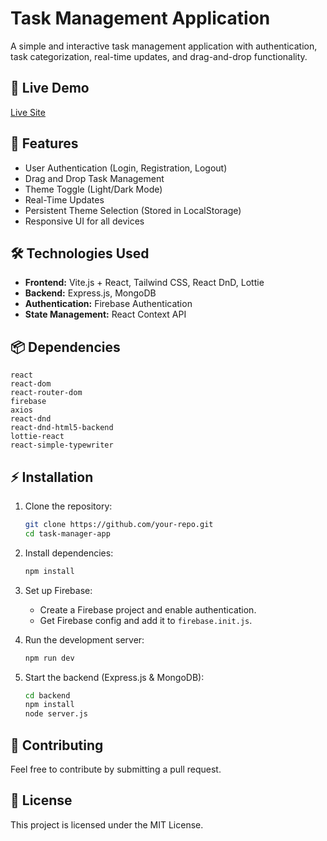 # Task Management Application

A simple and interactive task management application with authentication, task categorization, real-time updates, and drag-and-drop functionality.

## 🚀 Live Demo

[Live Site](https://task-manager-13e7e.web.app)

## 📌 Features

- User Authentication (Login, Registration, Logout)
- Drag and Drop Task Management
- Theme Toggle (Light/Dark Mode)
- Real-Time Updates
- Persistent Theme Selection (Stored in LocalStorage)
- Responsive UI for all devices

## 🛠 Technologies Used

- **Frontend:** Vite.js + React, Tailwind CSS, React DnD, Lottie
- **Backend:** Express.js, MongoDB
- **Authentication:** Firebase Authentication
- **State Management:** React Context API

## 📦 Dependencies

```
react
react-dom
react-router-dom
firebase
axios
react-dnd
react-dnd-html5-backend
lottie-react
react-simple-typewriter
```

## ⚡ Installation

1. Clone the repository:

   ```sh
   git clone https://github.com/your-repo.git
   cd task-manager-app
   ```

2. Install dependencies:

   ```sh
   npm install
   ```

3. Set up Firebase:

   - Create a Firebase project and enable authentication.
   - Get Firebase config and add it to `firebase.init.js`.

4. Run the development server:

   ```sh
   npm run dev
   ```

5. Start the backend (Express.js & MongoDB):
   ```sh
   cd backend
   npm install
   node server.js
   ```

## 🤝 Contributing

Feel free to contribute by submitting a pull request.

## 📜 License

This project is licensed under the MIT License.
